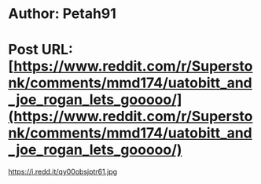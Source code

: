 # Author: Petah91
# Post URL: [https://www.reddit.com/r/Superstonk/comments/mmd174/uatobitt_and_joe_rogan_lets_gooooo/](https://www.reddit.com/r/Superstonk/comments/mmd174/uatobitt_and_joe_rogan_lets_gooooo/)


https://i.redd.it/qy00obsjptr61.jpg